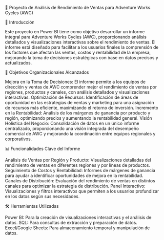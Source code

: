 🚴 Proyecto de Análisis de Rendimiento de Ventas para Adventure Works Cycles (AWC)

📖 Introducción

Este proyecto en Power BI tiene como objetivo desarrollar un informe integral para Adventure Works Cycles (AWC), proporcionando análisis detallados y visualizaciones interactivas sobre el rendimiento de ventas. El informe está diseñado para facilitar a los usuarios finales la comprensión de los factores que afectan las ventas, costos y rentabilidad de la empresa, mejorando la toma de decisiones estratégicas con base en datos precisos y actualizados.

🎯 Objetivos Organizacionales Alcanzados

Mejora en la Toma de Decisiones: El informe permite a los equipos de dirección y ventas de AWC comprender mejor el rendimiento de ventas por regiones, productos y canales, con análisis detallados y visualizaciones interactivas.
Optimización de Recursos: Identificación de áreas de oportunidad en las estrategias de ventas y marketing para una asignación de recursos más eficiente, maximizando el retorno de inversión.
Incremento en la Rentabilidad: Análisis de los márgenes de ganancia por producto y región, optimizando precios y aumentando la rentabilidad general.
Visión Holística del Negocio: Consolidación de datos en un único informe centralizado, proporcionando una visión integrada del desempeño comercial de AWC y mejorando la coordinación entre equipos regionales y corporativos.

📊 Funcionalidades Clave del Informe

Análisis de Ventas por Región y Producto: Visualizaciones detalladas del rendimiento de ventas en diferentes regiones y por líneas de productos.
Seguimiento de Costos y Rentabilidad: Informes de márgenes de ganancia para ayudar a identificar oportunidades de mejora en la rentabilidad.
Canales de Distribución: Evaluación del rendimiento de ventas en distintos canales para optimizar la estrategia de distribución.
Panel Interactivo: Visualizaciones y filtros interactivos que permiten a los usuarios profundizar en los datos según sus necesidades.

🛠 Herramientas Utilizadas

Power BI: Para la creación de visualizaciones interactivas y el análisis de datos.
SQL: Para consultas de extracción y preparación de datos.
Excel/Google Sheets: Para almacenamiento temporal y manipulación de datos.
